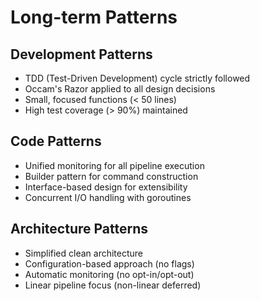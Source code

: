 # Long-term Patterns

## Development Patterns
- TDD (Test-Driven Development) cycle strictly followed
- Occam's Razor applied to all design decisions
- Small, focused functions (< 50 lines)
- High test coverage (> 90%) maintained

## Code Patterns
- Unified monitoring for all pipeline execution
- Builder pattern for command construction
- Interface-based design for extensibility
- Concurrent I/O handling with goroutines

## Architecture Patterns
- Simplified clean architecture
- Configuration-based approach (no flags)
- Automatic monitoring (no opt-in/opt-out)
- Linear pipeline focus (non-linear deferred)